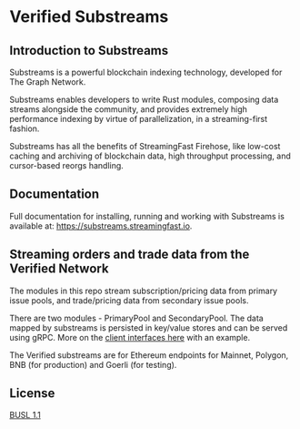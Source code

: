 # Verified Substreams

## Introduction to Substreams

Substreams is a powerful blockchain indexing technology, developed for The Graph Network.

Substreams enables developers to write Rust modules, composing data streams alongside the community, and provides extremely high performance indexing by virtue of parallelization, in a streaming-first fashion.

Substreams has all the benefits of StreamingFast Firehose, like low-cost caching and archiving of blockchain data, high throughput processing, and cursor-based reorgs handling.

## Documentation

Full documentation for installing, running and working with Substreams is available at: https://substreams.streamingfast.io.

## Streaming orders and trade data from the Verified Network

The modules in this repo stream subscription/pricing data from primary issue pools, and trade/pricing data from secondary issue pools.

There are two modules - PrimaryPool and SecondaryPool. The data mapped by substreams is persisted in key/value stores and can be served using gRPC. More on the [client interfaces here](https://github.com/streamingfast/substreams-sink-kv/tree/develop/examples/generic-service) with an example.

The Verified substreams are for Ethereum endpoints for Mainnet, Polygon, BNB (for production) and Goerli (for testing). 

## License

[BUSL 1.1](LICENSE)

